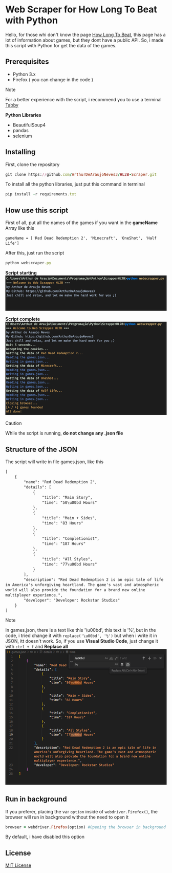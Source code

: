 # Web Scraper for How Long To Beat with Python

Hello, for those whi don't know the page [How Long To Beat](https://howlongtobeat.com/), this page has a lot of information about games, but they dont have a public API. So, i made this script with Python for get the data of the games.

## Prerequisites

- Python 3.x
- Firefox ( you can change in the code )

> [!NOTE]
> For a better experience with the script, i recommend you to use a terminal [Tabby](https://tabby.sh/)

**Python Libraries**

- BeautifulSoup4
- pandas
- selenium 

## Installing

First, clone the repository
```ruby
git clone https://github.com/ArthurDeAraujoNeves3/HL2B-Scraper.git
```

To install all the python libraries, just put this command in terminal
```ruby
pip install -r requirements.txt
```

## How use this script

First of all, put all the names of the games if you want in the **gameName** Array like this
```
gameName = ['Red Dead Redemption 2', 'Minecraft', 'OneShot', 'Half Life']
```

After this, just run the script
```ruby
python webscraper.py
```

**Script starting**
![Script starting](./docs/runningScript.png)

**Script complete**
![Script complete](./docs/scriptComplete.png)

> [!CAUTION]
> While the script is running, **do not change any .json file**

## Structure of the JSON

The script will write in file games.json, like this
```
[
    {
        "name": "Red Dead Redemption 2",
        "details": [
            {
                "title": "Main Story",
                "time": "50\u00bd Hours"
            },
            {
                "title": "Main + Sides",
                "time": "83 Hours"
            },
            {
                "title": "Completionist",
                "time": "187 Hours"
            },
            {
                "title": "All Styles",
                "time": "77\u00bd Hours"
            }
        ],
        "description": "Red Dead Redemption 2 is an epic tale of life in America's unforgiving heartland. The game's vast and atmospheric world will also provide the foundation for a brand new online multiplayer experience.",
        "developer": "Developer: Rockstar Studios"
    }
]
```

> [!NOTE]
> In games.json, there is a text like this '\u00bd', this text is '½', but in the code, i tried change it with ```replace('\u00bd', '½')``` but when i write it in JSON, itt doesn't work. So, if you use **Visual Studio Code**, just change it with `ctrl + f` and **Replace all**
![games.json filter](./docs/gamesJsonFilter.png)

## Run in background

If you preferer, placing the var `option` inside of `webdriver.Firefox()`, the browser will run in background without the need to open it

```ruby
browser = webdriver.Firefox(option) #Opening the browser in background
```

By default, i have disabled this option

## License

[MIT License](License)
